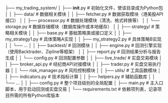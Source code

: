 ├── my_trading_system/
│   ├── __init__.py  # 初始化文件，使该目录成为Python包
│
│   ├── data/         # 数据相关模块
│   │   ├── fetcher.py     # 数据获取模块（港美股API接口）
│   │   ├── processor.py   # 数据处理模块（清洗、格式转换等）
│   │   └── storage.py     # 数据存储模块（数据库操作或本地缓存）
│
│   ├── strategy/      # 策略相关模块
│   │   ├── base.py       # 基础策略类或接口定义
│   │   ├── my_strategy1.py  # 具体策略A实现
│   │   ├── my_strategy2.py  # 具体策略B实现
│   │   └── ...
│
│   ├── backtest/       # 回测模块
│   │   ├── engine.py    # 回测引擎实现（使用Backtrader、Zipline等框架）
│   │   ├── report.py    # 回测结果分析与报告生成
│   │   └── config.py    # 回测配置参数
│
│   ├── live_trade/     # 实盘交易模块
│   │   ├── broker_api.py  # 经纪商API对接模块
│   │   ├── trader.py     # 实盘交易执行器
│   │   └── risk_manager.py  # 风险控制模块
│
│   ├── utils/          # 工具函数模块
│   │   ├── indicators.py  # 技术指标计算
│   │   ├── helpers.py     # 辅助函数库
│   │   └── ...
│
│   ├── config.py        # 整个项目级别的全局配置
│   ├── main.py          # 主入口脚本，用于启动回测或实盘交易
│   └── requirements.txt  # 依赖项列表，记录项目所需的所有Python库版本
